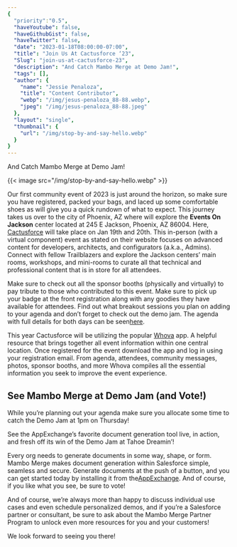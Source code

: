 ```yaml
---
{
  "priority":"0.5",
  "haveYoutube": false,
  "haveGithubGist": false,
  "haveTwitter": false,
  "date": "2023-01-18T08:00:00-07:00",
  "title": "Join Us At Cactusforce ‘23",
  "Slug": "join-us-at-cactusforce-23",
  "description": "And Catch Mambo Merge at Demo Jam!",
  "tags": [],
  "author": {
    "name": "Jessie Penaloza",
    "title": "Content Contributor",
    "webp": "/img/jesus-penaloza_88-88.webp",
    "jpeg": "/img/jesus-penaloza_88-88.jpeg"
  },
  "layout": "single",
  "thumbnail": {
    "url": "/img/stop-by-and-say-hello.webp"
  }
}
---
```


And Catch Mambo Merge at Demo Jam!

{{< image src="/img/stop-by-and-say-hello.webp" >}}

Our first community event of 2023 is just around the horizon, so make sure you have registered, packed your bags, and laced up some comfortable shoes as will give you a quick rundown of what to expect. This journey takes us over to the city of Phoenix, AZ where will explore the **Events On Jackson** center located at 245 E Jackson, Phoenix, AZ 86004. Here, [Cactusforce](https://www.cactusforce.com/) will take place on Jan 19th and 20th. This in-person (with a virtual component) event as stated on their website focuses on advanced content for developers, architects, and configurators (a.k.a., Admins). Connect with fellow Trailblazers and explore the Jackson centers’ main rooms, workshops, and mini-rooms to curate all that technical and professional content that is in store for all attendees.

Make sure to check out all the sponsor booths (physically and virtually) to pay tribute to those who contributed to this event. Make sure to pick up your badge at the front registration along with any goodies they have available for attendees. Find out what breakout sessions you plan on adding to your agenda and don’t forget to check out the demo jam. The agenda with full details for both days can be seen[here](https://www.cactusforce.com/2023-sessions).

This year Cactusforce will be utilizing the popular [Whova](https://whova.com/) app. A helpful resource that brings together all event information within one central location. Once registered for the event download the app and log in using your registration email. From agenda, attendees, community messages, photos, sponsor booths, and more Whova compiles all the essential information you seek to improve the event experience.

## See Mambo Merge at Demo Jam (and Vote!)

While you’re planning out your agenda make sure you allocate some time to catch the Demo Jam at 1pm on Thursday!

See the AppExchange’s favorite document generation tool live, in action, and fresh off its win of the Demo Jam at Tahoe Dreamin’!

Every org needs to generate documents in some way, shape, or form. Mambo Merge makes document generation within Salesforce simple, seamless and secure. Generate documents at the push of a button, and you can get started today by installing it from the[AppExchange](https://appexchange.salesforce.com/appxListingDetail?listingId=a0N3u00000MBinOEAT). And of course, if you like what you see, be sure to vote!

And of course, we’re always more than happy to discuss individual use cases and even schedule personalized demos, and if you’re a Salesforce partner or consultant, be sure to ask about the Mambo Merge Partner Program to unlock even more resources for you and your customers!

We look forward to seeing you there!
